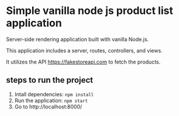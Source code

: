 # Simple vanilla node js product list application

Server-side rendering application built with vanilla Node.js.

This application includes a server, routes, controllers, and views.

It utilizes the API https://fakestoreapi.com to fetch the products.

## steps to run the project

1. Intall dependencies: `npm install`
2. Run the application: `npm start`
3. Go to http://localhost:8000/
